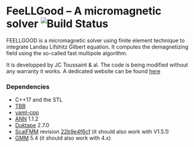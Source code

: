 # FeeLLGood – A micromagnetic solver ![Build Status](https://github.com/feellgood/FeeLLGood/actions/workflows/tests.yml/badge.svg)

FEELLGOOD is a micromagnetic solver using finite element technique to integrate Landau Lifshitz Gilbert equation. It computes the demagnetizing field using the so-called fast multipole algorithm.

It is developped by JC Toussaint & al.
The code is being modified without any warranty it works. A dedicated website can be found [here][]  

### Dependencies

* C++17 and the STL
* [TBB][]
* [yaml-cpp][]
* [ANN][] 1.1.2
* [Duktape][] 2.7.0
* [ScalFMM][] revision [22b9e4f6cf][ScalFMM-rev] (it should also work with V1.5.1)
* [GMM][] 5.4 (it should also work with 4.x)

[here]: https://feellgood.neel.cnrs.fr/
[TBB]: https://www.threadingbuildingblocks.org/
[yaml-cpp]: https://github.com/jbeder/yaml-cpp
[ANN]: https://www.cs.umd.edu/~mount/ANN/
[Duktape]: https://duktape.org/
[ScalFMM]: https://gitlab.inria.fr/solverstack/ScalFMM/
[ScalFMM-rev]: https://gitlab.inria.fr/solverstack/ScalFMM/-/archive/22b9e4f6cf4ea721d71198a71e3f5d2c5ae5e7cc/ScalFMM-22b9e4f6cf4ea721d71198a71e3f5d2c5ae5e7cc.tar.gz
[GMM]: http://www.getfem.org/gmm/
